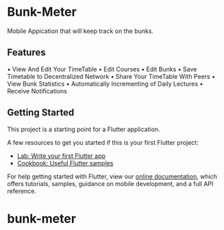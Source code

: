 # Bunk-Meter

Mobile Appication that will keep track on the bunks.

## Features

• View And Edit Your TimeTable
• Edit Courses
• Edit Bunks
• Save Timetable to Decentralized Network
• Share Your TimeTable With Peers
• View Bunk Statistics
• Automatically Incrementing of Daily Lectures
• Receive Notifications

## Getting Started

This project is a starting point for a Flutter application.

A few resources to get you started if this is your first Flutter project:

- [Lab: Write your first Flutter app](https://flutter.dev/docs/get-started/codelab)
- [Cookbook: Useful Flutter samples](https://flutter.dev/docs/cookbook)

For help getting started with Flutter, view our
[online documentation](https://flutter.dev/docs), which offers tutorials,
samples, guidance on mobile development, and a full API reference.

# bunk-meter
